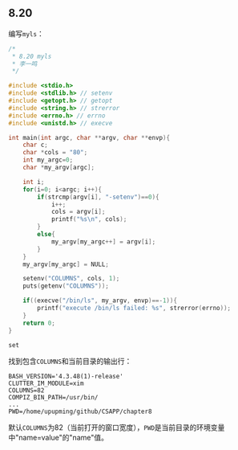 ## 8.20

编写`myls`：

```c
/*
 * 8.20 myls
 * 李一鸣
 */

#include <stdio.h>
#include <stdlib.h> // setenv
#include <getopt.h> // getopt
#include <string.h> // strerror
#include <errno.h> // errno
#include <unistd.h> // execve

int main(int argc, char **argv, char **envp){
    char c;
    char *cols = "80";
    int my_argc=0;
    char *my_argv[argc];

    int i;
    for(i=0; i<argc; i++){
        if(strcmp(argv[i], "-setenv")==0){
            i++;
            cols = argv[i];
            printf("%s\n", cols);
        }
        else{
            my_argv[my_argc++] = argv[i];
        }
    }
    my_argv[my_argc] = NULL;

    setenv("COLUMNS", cols, 1);
    puts(getenv("COLUMNS"));

    if((execve("/bin/ls", my_argv, envp)==-1)){
        printf("execute /bin/ls failed: %s", strerror(errno));
    }
    return 0;
}


```

    set 

找到包含`COLUMNS`和当前目录的输出行：

    BASH_VERSION='4.3.48(1)-release'
    CLUTTER_IM_MODULE=xim
    COLUMNS=82
    COMPIZ_BIN_PATH=/usr/bin/
    ...
    PWD=/home/upupming/github/CSAPP/chapter8    

默认`COLUMNS`为82（当前打开的窗口宽度），`PWD`是当前目录的环境变量中"name=value"的"name"值。


